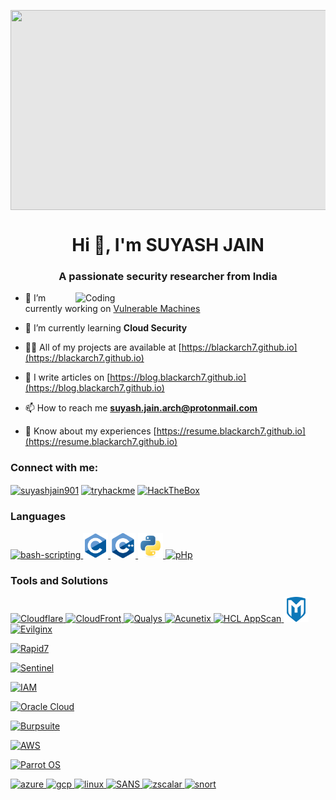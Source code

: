 <img style="display: block;-webkit-user-select: none;margin: auto;cursor: zoom-out;background-color: hsl(0, 0%, 90%);"
 src="https://cms.makerobos.com/media/uploads/froala_editor/images/CHATBOT_RPA_Optimized.gif" width="1600" height="320">
<h1 align="center">Hi 👋, I'm SUYASH JAIN</h1>
<h3 align="center">A passionate security researcher from India</h3>
<img align="right" alt="Coding" width="400" src="https://c.tenor.com/GfSX-u7VGM4AAAAC/coding.gif">

- 🔭 I’m currently working on [Vulnerable Machines](https://blog.blackarch7.github.io)

- 🌱 I’m currently learning **Cloud Security**

- 👨‍💻 All of my projects are available at [https://blackarch7.github.io](https://blackarch7.github.io)

- 📝 I write articles on [https://blog.blackarch7.github.io](https://blog.blackarch7.github.io)

- 📫 How to reach me **suyash.jain.arch@protonmail.com**

- 📄 Know about my experiences [https://resume.blackarch7.github.io](https://resume.blackarch7.github.io)

<h3 align="left">Connect with me:</h3>
<p align="left">
 <a href="https://linkedin.com/in/suyashjain901" target="blank"><img align="center" src="https://raw.githubusercontent.com/rahuldkjain/github-profile-readme-generator/master/src/images/icons/Social/linked-in-alt.svg" alt="suyashjain901" height="30" width="40" /></a>
 <a href="https://tryhackme.com/p/archerysec07" target="blank"><img align="center" src="https://ciaconference.com/ymeeltuk/2020/11/the-ciacon.png" alt="tryhackme" height="30" width="40" /></a>
 <a href="" target="blank"><img align="center" src="https://static-cdn.jtvnw.net/jtv_user_pictures/e35a902c-7cef-49f1-800a-1e75acf39a96-profile_image-300x300.png" alt="HackTheBox" height="30" width="40" /></a>

</p>

<h3 align="left">Languages</h3>
<p align="left"> 
<a href="" target="_blank" rel="noreferrer"> <img src="https://img.icons8.com/color/344/bash.png" alt="bash-scripting" width="40" height="40"/> </a> 
<a href="" target="_blank" rel="noreferrer"> <img src="https://raw.githubusercontent.com/devicons/devicon/master/icons/c/c-original.svg" alt="c" width="40" height="40"/> </a> 
<a href="" target="_blank" rel="noreferrer"> <img src="https://raw.githubusercontent.com/devicons/devicon/master/icons/cplusplus/cplusplus-original.svg" alt="cplusplus" width="40" height="40"/> </a>  
<a href="" target="_blank" rel="noreferrer"> <img src="https://raw.githubusercontent.com/devicons/devicon/master/icons/python/python-original.svg" alt="python" width="40" height="40"/> </a> 
<a href="" target="_blank" rel="noreferrer"> <img src="https://th.bing.com/th/id/R.13071c9ba8301bd5fbde5858f918fda8?rik=HiArLRDb%2fCzMkA&riu=http%3a%2f%2fpngimg.com%2fuploads%2fphp%2fphp_PNG26.png&ehk=mjXRVhsLtsYrYbJCdumY6SHlSl6JGJ8NH3wz%2bTYy2CA%3d&risl=&pid=ImgRaw&r=0" alt="pHp" width="40" height="40"/> </a> 
</p>

<h3 align="left">Tools and Solutions</h3>
<p align="left"> 
<a href="" target="_blank" rel="noreferrer" > <img src="https://img.icons8.com/color/344/cloudflare.png" alt="Cloudflare" width="40" height="40" /> </a> 
<a href="" target="_blank" rel="noreferrer" background-color: #ffffff;> <img src="https://img.icons8.com/ios/344/aws-cloudfront.png" alt="CloudFront" width="40" height="40"/> </a> 
<a href="" target="_blank" rel="noreferrer"> <img src="https://pbs.twimg.com/profile_images/889206171864903680/GkZz0T6s_400x400.jpg" alt="Qualys" width="40" height="40"/> </a> 
<a href="" target="_blank" rel="noreferrer"> <img src="https://encrypted-tbn0.gstatic.com/images?q=tbn:ANd9GcQzuHxbAizbSDvl7cFDq-YfwwT9dcrpbQeTrTMR9gjRXw&s" alt="Acunetix" width="40" height="40"/> </a> 
<a href="" target="_blank" rel="noreferrer"> <img src="https://encrypted-tbn0.gstatic.com/images?q=tbn:ANd9GcTutMF0i46RYg3e9PmodZyvvxiRIcTFfXBCvcORvuHKAQ&s" alt="HCL AppScan" width="40" height="40"/> </a> 
<a href="" target="_blank" rel="noreferrer"> <img src="https://raw.githubusercontent.com/rapid7/metasploit-framework/master/lib/msf/core/web_services/public/favicon.ico" alt="Metasploit" width="40" height="40"/> </a> 
<a href="" target="_blank" rel="noreferrer"> <img src="https://breakdev.org/content/images/size/w600/2018/11/evilginx_blog_title_xmas.jpg" alt="Evilginx" width="40" height="40"/> </a> </p>
<a href="" target="_blank" rel="noreferrer"> <img src="https://www.nuget.org/profiles/Rapid7/avatar?imageSize=512" alt="Rapid7" width="40" height="40"/> </a> </p>
<a href="" target="_blank" rel="noreferrer"> <img src="https://techcommunity.microsoft.com/t5/image/serverpage/image-id/334626i19EB833BB42CF8BB/image-size/large?v=v2&px=999" alt="Sentinel" width="40" height="40"/> </a> </p>
<a href="" target="_blank" rel="noreferrer"> <img src="https://www.pngitem.com/pimgs/m/152-1522254_aws-iam-logo-hd-png-download.png" alt="IAM" width="40" height="40"/> </a> </p>
<a href="" target="_blank" rel="noreferrer"> <img src="https://encrypted-tbn0.gstatic.com/images?q=tbn:ANd9GcRcVRbbUrroepGxv7VpnWNUdKDzh8qFI7sWqGipp09r1g&s" alt="Oracle Cloud" width="40" height="40"/> </a> </p>
<a href="" target="_blank" rel="noreferrer"> <img src="https://img.icons8.com/ios-filled/344/burp-suite.png" alt="Burpsuite" width="40" height="40"/> </a> </p>
<a href="" target="_blank" rel="noreferrer"> <img src="https://encrypted-tbn0.gstatic.com/images?q=tbn:ANd9GcTofqRu5h6uWst0DLqvzrtn82nyGxHtVotzxLdfRCqsnA&s" alt="AWS" width="40" height="40"/> </a> </p>
<a href="" target="_blank" rel="noreferrer"> <img src="https://upload.wikimedia.org/wikipedia/commons/thumb/4/45/Parrot_Logo.png/506px-Parrot_Logo.png" alt="Parrot OS" width="40" height="40"/> </a> </p>
<a href="" target="_blank" rel="noreferrer"> <img src="https://www.vectorlogo.zone/logos/microsoft_azure/microsoft_azure-icon.svg" alt="azure" width="40" height="40"/> </a> 
<a href="" target="_blank" rel="noreferrer"> <img src="https://www.vectorlogo.zone/logos/google_cloud/google_cloud-icon.svg" alt="gcp" width="40" height="40"/> </a> 
<a href="" target="_blank" rel="noreferrer"> <img src="https://upload.wikimedia.org/wikipedia/commons/thumb/2/2b/Kali-dragon-icon.svg/2048px-Kali-dragon-icon.svg.png" alt="linux" width="40" height="40"/> </a> 
<a href="" target="_blank" rel="noreferrer"> <img src="https://www.threatblockr.com/wp-content/uploads/sans_logo-2.jpg" alt="SANS" width="40" height="40"/> </a> 
<a href="" target="_blank" rel="noreferrer"> <img src="https://images.g2crowd.com/uploads/product/image/social_landscape/social_landscape_dcd071b62f1e115fab7776d9d8c267fc/zscaler-cloud-platform.jpg" alt="zscalar" width="40" height="40"/> </a> 
<a href="" target="_blank" rel="noreferrer"> <img src="https://th.bing.com/th/id/OIP.wHAWPTKTQDAtIKBJzN1L1AAAAA?pid=ImgDet&w=338&h=338&rs=1" alt="snort" width="40" height="40"/> </a> 
